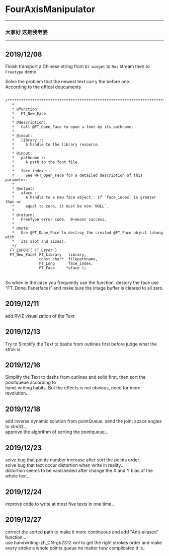 # FourAxisManipulator

***
### 大家好 这是我老婆

***


## 2019/12/08

Finish transport a Chinese string from `Qt widget` to `Ros` stream then to `Freetype` demo

Solve the problem that the newest text carry the before one.
<br>
According to the offical doucuments<br>
```
  /**************************************************************************
   *
   * @function:
   *   FT_New_Face
   *
   * @description:
   *   Call @FT_Open_Face to open a font by its pathname.
   *
   * @inout:
   *   library ::
   *     A handle to the library resource.
   *
   * @input:
   *   pathname ::
   *     A path to the font file.
   *
   *   face_index ::
   *     See @FT_Open_Face for a detailed description of this parameter.
   *
   * @output:
   *   aface ::
   *     A handle to a new face object.  If `face_index` is greater than or
   *     equal to zero, it must be non-`NULL`.
   *
   * @return:
   *   FreeType error code.  0~means success.
   *
   * @note:
   *   Use @FT_Done_Face to destroy the created @FT_Face object (along with
   *   its slot and sizes).
   */
  FT_EXPORT( FT_Error )
  FT_New_Face( FT_Library   library,
               const char*  filepathname,
               FT_Long      face_index,
               FT_Face     *aface );
```
<br>So when in the case you frequently use the function, destory the face use "FT_Done_Face(face)" and make sure the image buffer is cleared to all zero.


## 2019/12/11

add RVIZ visualization of the Text

## 2019/12/13

Try to Simplify the Text to dashs from outlines first before judge what the strok is.

## 2019/12/16

Simplify the Text to dashs from outlines and solid first, then sort the pointqueue according to 
<br>
hand-writing habits. But the effects is not obvious, need for more revolution...

## 2019/12/18

add inverse dynamic solution from pointQueue, send the joint space angles to stm32...
<br>
approve the algorithm of sorting the pointqueue...

## 2019/12/23

solve bug that points number increase after sort the points order..
<br>
solve bug that text occur distortion when write in reality..
<br>
distortion seems to be vanisheded after change the X and Y bias of the whole text..

## 2019/12/24

improve code to write at most five texts in one time..

## 2019/12/27


correct the sorted path to make it more continuous and add "Anti-aliased" function...
<br>
use handwriting-zh_CN-gb2312.xml to get the right strokes order and make every stroke a whole points queue no matter how  complicated it is..

